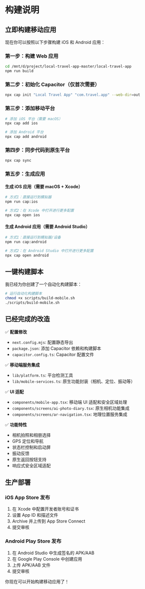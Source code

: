 # 构建说明

## 立即构建移动应用

现在你可以按照以下步骤构建 iOS 和 Android 应用：

### 第一步：构建 Web 应用
```bash
cd /mnt/d/project/local-travel-app-master/local-travel-app
npm run build
```

### 第二步：初始化 Capacitor（仅首次需要）
```bash
npx cap init "Local Travel App" "com.travel.app" --web-dir=out
```

### 第三步：添加移动平台
```bash
# 添加 iOS 平台（需要 macOS）
npx cap add ios

# 添加 Android 平台
npx cap add android
```

### 第四步：同步代码到原生平台
```bash
npx cap sync
```

### 第五步：生成应用

#### 生成 iOS 应用（需要 macOS + Xcode）
```bash
# 方式1：直接运行到模拟器
npm run cap:ios

# 方式2：在 Xcode 中打开进行更多配置
npx cap open ios
```

#### 生成 Android 应用（需要 Android Studio）
```bash
# 方式1：直接运行到模拟器/设备
npm run cap:android

# 方式2：在 Android Studio 中打开进行更多配置
npx cap open android
```

## 一键构建脚本

我已经为你创建了一个自动化构建脚本：

```bash
# 运行自动化构建脚本
chmod +x scripts/build-mobile.sh
./scripts/build-mobile.sh
```

## 已经完成的改造

✅ **配置修改**
- `next.config.mjs`: 配置静态导出
- `package.json`: 添加 Capacitor 依赖和构建脚本
- `capacitor.config.ts`: Capacitor 配置文件

✅ **移动端服务集成**
- `lib/platform.ts`: 平台检测工具
- `lib/mobile-services.ts`: 原生功能封装（相机、定位、振动等）

✅ **UI 适配**
- `components/mobile-app.tsx`: 移动端 UI 适配和安全区域处理
- `components/screens/ai-photo-diary.tsx`: 原生相机功能集成
- `components/screens/ar-navigation.tsx`: 地理位置服务集成

✅ **功能特性**
- 相机拍照和相册选择
- GPS 定位和导航
- 状态栏控制和启动屏
- 振动反馈
- 原生返回按钮支持
- 响应式安全区域适配

## 生产部署

### iOS App Store 发布
1. 在 Xcode 中配置开发者账号和证书
2. 设置 App ID 和描述文件
3. Archive 并上传到 App Store Connect
4. 提交审核

### Android Play Store 发布
1. 在 Android Studio 中生成签名的 APK/AAB
2. 在 Google Play Console 中创建应用
3. 上传 APK/AAB 文件
4. 提交审核

你现在可以开始构建移动应用了！